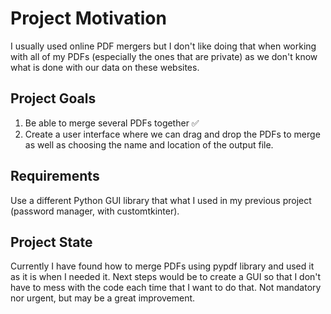 # Project Motivation
I usually used online PDF mergers but I don't like doing that when working with all of my PDFs (especially the ones that are private) as we don't know what is done with our data on these websites.
## Project Goals
1. Be able to merge several PDFs together ✅
2. Create a user interface where we can drag and drop the PDFs to merge as well as choosing the name and location of the output file.
## Requirements
Use a different Python GUI library that what I used in my previous project (password manager, with customtkinter).
## Project State
Currently I have found how to merge PDFs using pypdf library and used it as it is when I needed it.
Next steps would be to create a GUI so that I don't have to mess with the code each time that I want to do that.
Not mandatory nor urgent, but may be a great improvement.
